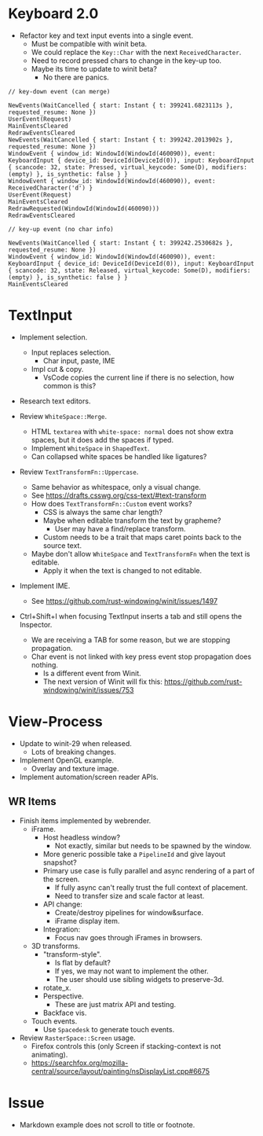 # Keyboard 2.0

* Refactor key and text input events into a single event.
    - Must be compatible with winit beta.
    - We could replace the `Key::Char` with the next `ReceivedCharacter`.
    - Need to record pressed chars to change in the key-up too.
    - Maybe its time to update to winit beta?
        - No there are panics.

```
// key-down event (can merge)

NewEvents(WaitCancelled { start: Instant { t: 399241.6823113s }, requested_resume: None })
UserEvent(Request)
MainEventsCleared
RedrawEventsCleared
NewEvents(WaitCancelled { start: Instant { t: 399242.2013902s }, requested_resume: None })
WindowEvent { window_id: WindowId(WindowId(460090)), event: KeyboardInput { device_id: DeviceId(DeviceId(0)), input: KeyboardInput { scancode: 32, state: Pressed, virtual_keycode: Some(D), modifiers: (empty) }, is_synthetic: false } }
WindowEvent { window_id: WindowId(WindowId(460090)), event: ReceivedCharacter('d') }
UserEvent(Request)
MainEventsCleared
RedrawRequested(WindowId(WindowId(460090)))
RedrawEventsCleared

// key-up event (no char info)

NewEvents(WaitCancelled { start: Instant { t: 399242.2530682s }, requested_resume: None })
WindowEvent { window_id: WindowId(WindowId(460090)), event: KeyboardInput { device_id: DeviceId(DeviceId(0)), input: KeyboardInput { scancode: 32, state: Released, virtual_keycode: Some(D), modifiers: (empty) }, is_synthetic: false } }
MainEventsCleared

```

# TextInput

* Implement selection.
    - Input replaces selection.
        - Char input, paste, IME
    - Impl cut & copy.
        - VsCode copies the current line if there is no selection, how common is this?
* Research text editors.

* Review `WhiteSpace::Merge`.
    - HTML `textarea` with `white-space: normal` does not show extra spaces, but it does add the spaces if typed.
    - Implement `WhiteSpace` in `ShapedText`.
    - Can collapsed white spaces be handled like ligatures?
* Review `TextTransformFn::Uppercase`.
    - Same behavior as whitespace, only a visual change.
    - See https://drafts.csswg.org/css-text/#text-transform
    - How does `TextTransformFn::Custom` event works?
        - CSS is always the same char length?
        - Maybe when editable transform the text by grapheme?
            - User may have a find/replace transform.
        - Custom needs to be a trait that maps caret points back to the source text.
    - Maybe don't allow `WhiteSpace` and `TextTransformFn` when the text is editable.
        - Apply it when the text is changed to not editable.

* Implement IME.
    - See https://github.com/rust-windowing/winit/issues/1497

* Ctrl+Shift+I when focusing TextInput inserts a tab and still opens the Inspector.
    - We are receiving a TAB for some reason, but we are stopping propagation.
    - Char event is not linked with key press event stop propagation does nothing.
        - Is a different event from Winit.
        - The next version of Winit will fix this: https://github.com/rust-windowing/winit/issues/753

# View-Process

* Update to winit-29 when released.
    - Lots of breaking changes.
* Implement OpenGL example.
    - Overlay and texture image.
* Implement automation/screen reader APIs.


## WR Items

* Finish items implemented by webrender.
    - iFrame.
        - Host headless window?
            - Not exactly, similar but needs to be spawned by the window.
        - More generic possible take a `PipelineId` and give layout snapshot?
        - Primary use case is fully parallel and async rendering of a part of the screen.
            - If fully async can't really trust the full context of placement.
            - Need to transfer size and scale factor at least.
        - API change:
            - Create/destroy pipelines for window&surface.
            - iFrame display item.
        - Integration:
            - Focus nav goes through iFrames in browsers.
    - 3D transforms.
        - "transform-style".
            - Is flat by default?
            - If yes, we may not want to implement the other.
            - The user should use sibling widgets to preserve-3d.
        - rotate_x.
        - Perspective.
            - These are just matrix API and testing.
        - Backface vis.
    - Touch events.
        - Use `Spacedesk` to generate touch events.
* Review `RasterSpace::Screen` usage.
    - Firefox controls this (only Screen if stacking-context is not animating).
    - https://searchfox.org/mozilla-central/source/layout/painting/nsDisplayList.cpp#6675

# Issue

* Markdown example does not scroll to title or footnote.